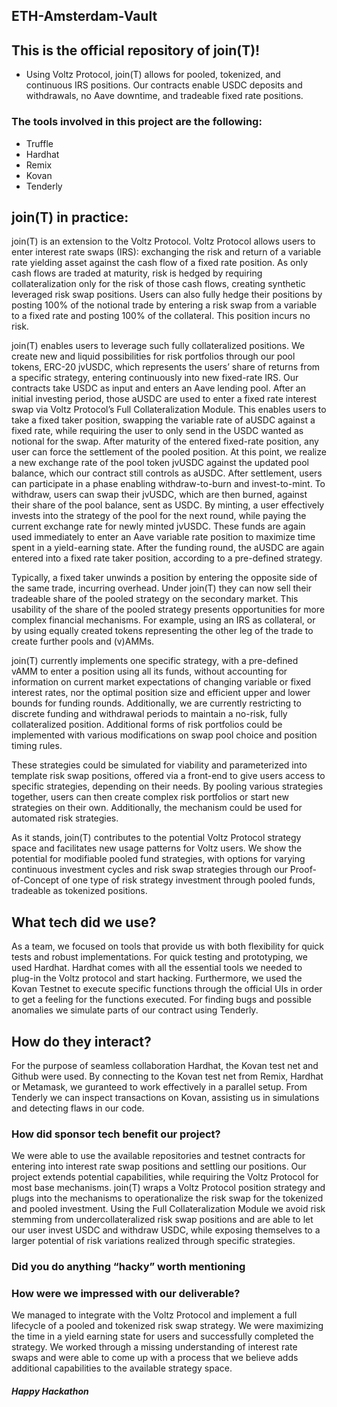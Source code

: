 ## ETH-Amsterdam-Vault

## This is the official repository of join(T)! 
* Using Voltz Protocol, join(T) allows for pooled, tokenized, and continuous IRS positions. Our contracts enable USDC deposits and withdrawals, no Aave downtime, and tradeable fixed rate positions.

### The tools involved in this project are the following:
* Truffle
* Hardhat
* Remix
* Kovan
* Tenderly

## join(T) in practice:
join(T) is an extension to the Voltz Protocol. Voltz Protocol allows users to enter interest rate swaps  (IRS): exchanging the risk and return of a variable rate yielding asset against the cash flow of a fixed rate position. As only cash flows are traded at maturity, risk is hedged by requiring collateralization only for the risk of those cash flows, creating synthetic leveraged risk swap positions. Users can also fully hedge their positions by posting 100% of the notional trade by entering a risk swap from a variable to a fixed rate and posting 100% of the collateral. This position incurs no risk. 

join(T) enables users to leverage such fully collateralized positions. We create new and liquid possibilities for risk portfolios through our pool tokens, ERC-20 jvUSDC, which represents the users’ share of returns from a specific strategy, entering continuously into new fixed-rate IRS.  Our contracts take USDC as input and enters an Aave lending pool. After an initial investing period, those aUSDC are used to enter a fixed rate interest swap via Voltz Protocol’s Full Collateralization Module. This enables users to take a fixed taker position, swapping the variable rate of aUSDC against a fixed rate, while requiring the user to only send in the USDC wanted as notional for the swap. After maturity of the entered fixed-rate position, any user can force the settlement of the pooled position. At this point, we realize a new exchange rate of the pool token jvUSDC against the updated pool balance, which our contract still controls as aUSDC. After settlement, users can participate in a phase enabling withdraw-to-burn and invest-to-mint. To withdraw, users can swap their jvUSDC, which are then burned, against their share of the pool balance, sent as USDC. By minting, a user effectively invests into the strategy of the pool for the next round, while paying the current exchange rate for newly minted jvUSDC. These funds are again used immediately to enter an Aave variable rate position to maximize time spent in a yield-earning state. After the funding round, the aUSDC are again entered into a fixed rate taker position, according to a pre-defined strategy.  

Typically, a fixed taker unwinds a position by entering the opposite side of the same trade, incurring overhead. Under join(T) they can now sell their tradeable share of the pooled strategy on the secondary market. This usability of the share of the pooled strategy presents opportunities for more complex financial mechanisms. For example, using an IRS as collateral, or by using equally created tokens representing the other leg of the trade to create further pools and (v)AMMs. 

join(T) currently implements one specific strategy, with a pre-defined vAMM to enter a position using all its funds, without accounting for information on current market expectations of changing variable or fixed interest rates, nor the optimal position size and efficient upper and lower bounds for funding rounds. Additionally, we are currently restricting to discrete funding and withdrawal periods to maintain a no-risk, fully collateralized position. Additional forms of risk portfolios could be implemented with various modifications on swap pool choice and position timing rules.

These strategies could be simulated for viability and parameterized into template risk swap positions, offered via a front-end to give users access to specific strategies, depending on their needs. By pooling various strategies together, users can then create complex risk portfolios or start new strategies on their own. Additionally, the mechanism could be used for automated risk strategies.  

As it stands, join(T) contributes to the potential Voltz Protocol strategy space and facilitates new usage patterns for Voltz users. We show the potential for modifiable pooled fund strategies, with options for varying continuous investment cycles and risk swap strategies through our Proof-of-Concept of one type of risk strategy investment through pooled funds, tradeable as tokenized positions. 

## What tech did we use?
As a team, we focused on tools that provide us with both flexibility for quick tests and robust implementations. For quick testing and prototyping, we used Hardhat. Hardhat comes with all the essential tools we needed to plug-in the Voltz protocol and start hacking. Furthermore, we used the Kovan Testnet to execute specific functions through the official UIs in order to get a feeling for the functions executed. For finding bugs and possible anomalies we simulate parts of our contract using Tenderly. 

## How do they interact?
For the purpose of seamless collaboration Hardhat, the Kovan test net and Github were used. By connecting to the Kovan test net from Remix, Hardhat or Metamask, we guranteed to work effectively in a parallel setup. From Tenderly we can inspect transactions on Kovan, assisting us in simulations and detecting flaws in our code.

### How did sponsor tech benefit our project?
We were able to use the available repositories and testnet contracts for entering into interest rate swap positions and settling our positions. Our project extends potential capabilities, while requiring the Voltz Protocol for most base mechanisms. join(T) wraps a Voltz Protocol position strategy and plugs into the mechanisms to operationalize the risk swap for the tokenized and pooled investment. Using the Full Collateralization Module we avoid risk stemming from undercollateralized risk swap positions and are able to let our user invest USDC and withdraw USDC, while exposing themselves to a larger potential of risk variations realized through specific strategies. 

### Did you do anything “hacky” worth mentioning

### How were we impressed with our deliverable?
We managed to integrate with the Voltz Protocol and implement a full lifecycle of a pooled and tokenized risk swap strategy. We were maximizing the time in a yield earning state for users and successfully completed the strategy. 
We worked through a missing understanding of interest rate swaps and were able to come up with a process that we believe adds additional capabilities to the available strategy space. 



##### Happy Hackathon
